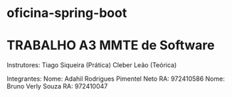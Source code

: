# oficina-spring-boot

# TRABALHO A3 MMTE de Software

Instrutores: 
Tiago Siqueira (Prática)
Cleber Leão (Teórica)

Integrantes:
Nome: Adahil Rodrigues Pimentel Neto
RA: 972410586
Nome: Bruno Verly Souza
RA: 972410047
